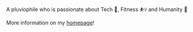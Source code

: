 A pluviophile who is passionate about Tech 🤖, Fitness ⛹️‍♀️ and Humanity 🌱 
 <br>
 
 More information on my <a href ="https://fatemehsrz.github.io/" >homepage</a>!




